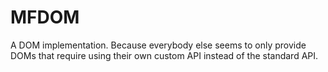 # MFDOM
A DOM implementation.  Because everybody else seems to only provide DOMs that
require using their own custom API instead of the standard API.
